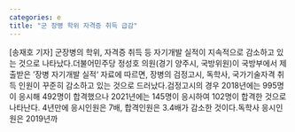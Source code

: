 ```yaml
---
categories: e
title: "군 장병 학위 자격증 취득 급감"
---
```

[송재호 기자] 군장병의 학위, 자격증 취득 등 자기개발 실적이 지속적으로 감소하고 있는 것으로 나타났다.더불어민주당 정성호 의원(경기 양주시, 국방위원)이 국방부에서 제출받은 ’장병 자기개발 실적‘ 자료에 따르면, 장병의 검정고시, 독학사, 국가기술자격 취득 인원이 꾸준히 감소하고 있는 것으로 드러났다.검정고시의 경우 2018년에는 995명이 응시해 492명이 합격했으나 2021년에는 145명이 응시하여 102명이 합격한 것으로 나타난다. 4년만에 응시인원은 7배, 합격인원은 3.4배가 감소한 것이다.독학사 응시인원은 2019년까